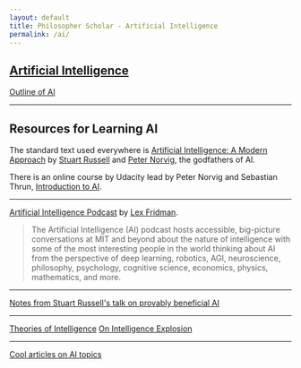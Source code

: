 ```yaml
---
layout: default
title: Philosopher Scholar - Artificial Intelligence
permalink: /ai/
---
```


## [Artificial Intelligence](https://en.wikipedia.org/wiki/Artificial_intelligence)
[Outline of AI](https://en.wikipedia.org/wiki/Outline_of_artificial_intelligence)

---
## Resources for Learning AI

The standard text used everywhere is [Artificial Intelligence: A Modern Approach](http://aima.cs.berkeley.edu/) by [Stuart Russell](https://en.wikipedia.org/wiki/Stuart_J._Russell) and [Peter Norvig](http://norvig.com/), the godfathers of AI.

There is an online course by Udacity lead by Peter Norvig and Sebastian Thrun, [Introduction to AI](https://www.udacity.com/course/intro-to-artificial-intelligence--cs271).

---

[Artificial Intelligence Podcast](https://www.youtube.com/playlist?list=PLrAXtmErZgOdP_8GztsuKi9nrraNbKKp4) by [Lex Fridman](https://lexfridman.com/).

> The Artificial Intelligence (AI) podcast hosts accessible, big-picture conversations at MIT and beyond about the nature of intelligence with some of the most interesting people in the world thinking about AI from the perspective of deep learning, robotics, AGI, neuroscience, philosophy, psychology, cognitive science, economics, physics, mathematics, and more.

---
[Notes from Stuart Russell's talk on provably beneficial AI](/ai/provablyBeneficial/)

---

[Theories of Intelligence](/ai/intelligence/)
[On Intelligence Explosion](/philosophy/intelligenceExplosion/)

---
[Cool articles on AI topics](/ai/coolAIarticles/)
